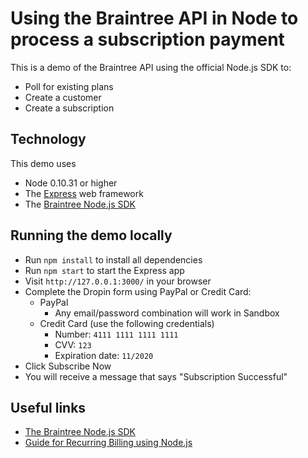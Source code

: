 # Using the Braintree API in Node to process a subscription payment


This is a demo of the Braintree API using the official Node.js SDK to:

* Poll for existing plans
* Create a customer
* Create a subscription

## Technology

This demo uses

* Node 0.10.31 or higher
* The [Express](http://expressjs.com/) web framework
* The [Braintree Node.js SDK](https://developers.braintreepayments.com/javascript+node/sdk/server/overview)

## Running the demo locally

* Run `npm install` to install all dependencies
* Run `npm start` to start the Express app
* Visit `http://127.0.0.1:3000/` in your browser
* Complete the Dropin form using PayPal or Credit Card:
	* PayPal
		* Any email/password combination will work in Sandbox
	* Credit Card (use the following credentials)
		* Number: `4111 1111 1111 1111`
		* CVV: `123`
		* Expiration date: `11/2020`
* Click Subscribe Now
* You will receive a message that says "Subscription Successful"

## Useful links

* [The Braintree Node.js SDK](https://developers.braintreepayments.com/javascript+node/sdk/server/overview)
* [Guide for Recurring Billing using Node.js](https://developers.braintreepayments.com/javascript+node/guides/recurring-billing)
